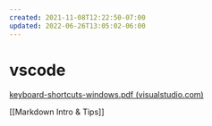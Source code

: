 ```yaml
---
created: 2021-11-08T12:22:50-07:00
updated: 2022-06-26T13:05:02-06:00
---
```

# vscode



[keyboard-shortcuts-windows.pdf (visualstudio.com)](https://code.visualstudio.com/shortcuts/keyboard-shortcuts-windows.pdf)



[[Markdown Intro & Tips]]